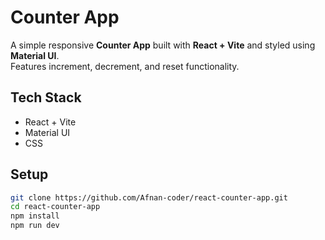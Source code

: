 # Counter App  

A simple responsive **Counter App** built with **React + Vite** and styled using **Material UI**.  
Features increment, decrement, and reset functionality.  

## Tech Stack  
- React + Vite  
- Material UI  
- CSS  

## Setup  
```bash
git clone https://github.com/Afnan-coder/react-counter-app.git
cd react-counter-app
npm install
npm run dev
